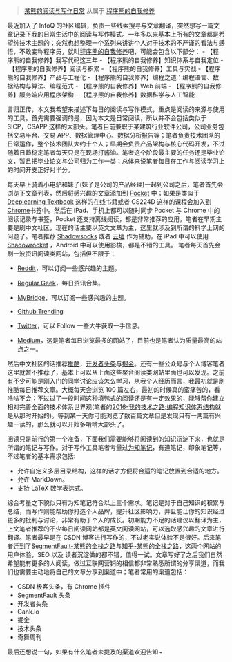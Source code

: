 ﻿
> [某熊的阅读与写作日常](https://zhuanlan.zhihu.com/p/25191664) 从属于 [程序熊的自我修养](https://github.com/wxyyxc1992/Coder-Knowledge-Graph/tree/master/I-AM-Coder)


最近加入了 InfoQ 的社区编辑，负责一些线索搜寻与文章翻译，突然想写一篇文章记录下我的日常生活中的阅读与写作模式。一年多以来基本上所有的文章都是希望纯技术主题的；突然也想整理一个系列来讲讲个人对于技术的不严谨的看法与感悟，不敢妄称程序员，就叫[程序熊的自我修养](https://github.com/wxyyxc1992/Coder-Knowledge-Graph/tree/master/I-AM-Coder)吧，可能会包含以下部分：
- 【程序熊的自我修养】我写代码这三年
- 【程序熊的自我修养】知识体系与自我定位
- 【程序熊的自我修养】阅读与积累
- 【程序熊的自我修养】工具与实战
- 【程序熊的自我修养】产品与工程化
- 【程序熊的自我修养】编程之道：编程语言、数据结构与算法、编程范式
- 【程序熊的自我修养】Web 前端
- 【程序熊的自我修养】服务端应用程序架构
- 【程序熊的自我修养】数据科学与人工智能


言归正传，本文我希望来描述下每日的阅读与写作模式，重点是阅读的来源与使用的工具。首先需要强调的是，因为本文是日常阅读，所以并不会包括类似于 SICP，CSAPP 这样的大部头。笔者目前兼职于某建筑行业软件公司，公司业务包括交易平台、交易 APP、数据管理中心、数据分析报告等；笔者负责技术团队的日常运作，整个技术团队大约十个人；早期会负责产品架构与核心代码开发，不过随着日趋稳定笔者每天只是在现场打酱油。笔者这个阶段最主要的任务还是毕业论文，暂且把毕业论文与公司归为工作一类；总体来说笔者每日在工作与阅读学习上的时间开支正好对半分。


每天早上骑着小电驴和妹子(妹子是公司的产品经理)一起到公司之后，笔者首先会浏览下文章列表，然后将感兴趣的文章添加到 [Pocket](https://getpocket.com) 中；如果是类似于 [Deeplearning Textbook](https://exacity.github.io/deeplearningbook-chinese/Chapter1_introduction/) 这样的在线书籍或者 CS224D 这样的课程会加入到 [Chrome](https://chrome.google.com)书签中。然后在 iPad、手机上都可以随时同步 Pocket 与 Chrome 中的阅读记录与书签，Pocket 还支持离线阅读，都是非常推荐的应用。笔者在早期主要是刷中文社区，现在的话主要以英文文章为主，这里就涉及到所谓的科学上网的问题了。笔者推荐 [Shadowsocks](https://shadowsocks.org/) 或者 [云墙](netfits.io) 作为辅助，在 iPad 中可以使用 [Shadowrocket](https://itunes.apple.com/us/app/shadowrocket/id932747118?mt=8) ，Android 中可以使用影梭，都是不错的工具。
笔者每天首先会刷一波资讯阅读类网站，包括但不限于：

- [Reddit](https://www.reddit.com/)，可以订阅一些感兴趣的主题。

- [Regular Geek](http://regulargeek.com/)，每日资讯合集。

- [MyBridge](https://www.mybridge.co/todaytop)，可以订阅一些感兴趣的主题。

- [Github Trending](https://github.com/trending)

- [Twitter](https://twitter.com/)，可以 Follow 一些大牛获取一手信息。

- [Medium](https://medium.com/)，这是笔者每日浏览最多的网站了，目前也是笔者认为质量最高的站点之一。


然后中文社区的话推荐[推酷](http://www.tuicool.com/a/)，[开发者头条](toutiao.io)与[掘金](https://gold.xitu.io/new-entry)。还有一些公众号与个人博客笔者这里就暂不推荐了，基本上可以从上面这些聚合阅读类网站里面也可以发现。之前有不少可能是刚入门的同学讨论应该怎么学习，从我个人经历而言，我最初就是刷推酷每日推荐文章。大概每天会浏览 100 篇左右，最初的时候真的蛮痛苦的，看啥啥不会；不过过了一段时间这种填鸭式的阅读还是有一定效果的，能够帮你建立相对完善全面的技术体系世界观(笔者的[2016-我的技术之路:编程知识体系结构](https://zhuanlan.zhihu.com/p/24476917)就是从那时开始的)。等到某一天你可能浏览了数百篇文章但是发现只有一两篇有兴趣一读的，那么就可以开始多啃啃大部头了。 


阅读只是前行的第一个准备，下面我们需要能够将阅读到的知识沉淀下来，也就是所谓的笔记与写作。对于写作工具笔者考量过[为知笔记](www.web-wiz.com)，有道笔记，印象笔记等，不过笔者的基本需求包括: 
- 允许自定义多层目录结构，这样的话才方便将合适的笔记放置到合适的地方。
- 允许 MarkDown。
- 支持 LaTeX 数学表达式。


综合考量之下貌似只有为知笔记符合以上三个需求。笔记是对于自己知识的积累与总结，而写作则能帮助你打造个人品牌，提升社区影响力，并且能让你的知识经过更多的批判与讨论，非常有助于个人的成长。初期能力不足的话建议以翻译为主，上文笔者推荐的不少每日阅读网站都是英文阅读网站，可以选取感兴趣的文章进行翻译。笔者最早是在 CSDN 博客进行写作的，不过老实说体验不是很好。后来笔者迁到了[SegmentFault-某熊的全栈之路](https://segmentfault.com/blog/wxyyxc1992)与[知乎-某熊的全栈之路](https://zhuanlan.zhihu.com/wxyyxc1992)，这两个网站的用户体验，SEO 以及 读者沉淀做的都不错，值得一试。文章写好了之后我们自然希望能有更多的人阅读，做过互联网营销的相信都非常熟悉所谓的分享渠道，而我们也需要主动地将自己的文章分享到渠道中；笔者常用的渠道包括：
- CSDN 极客头条，有 Chrome 插件
- SegmentFault 头条
- 开发者头条
- Gank.io
- 掘金
- 技术头条
- 奇舞周刊


最后还想说一句，如果有什么笔者未提及的渠道欢迎告知~









